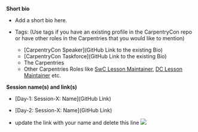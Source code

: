 **Short bio**

- Add a short bio here.

- Tags: 
(Use tags if you have an existing profile in the CarpentryCon repo or have other roles in the Carpentries that you would like to mention)
  - [CarpentryCon Speaker](GitHub Link to the existing Bio)
  - [CarpentryCon Taskforce](GitHub Link to the existing Bio)
  - The Carpentries
  - Other Carpentries Roles like [SwC Lesson Maintainer](https://software-carpentry.org/lessons/), [DC Lesson Maintainer](http://www.datacarpentry.org/lessons/) etc. 
 
**Session name(s) and link(s)**

- [Day-1: Session-X: Name](GitHub Link)
- [Day-2: Session-X: Name](GitHub Link)

- update the link with your name and delete this line
![](https://github.com/carpentries/carpentrycon/blob/master/ShortBio/profile_picture/NameSurname.png)
